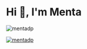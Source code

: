 # Hi 👋, I'm Menta


<p><img src="https://github-readme-stats.vercel.app/api?username=mentadp&show_icons=true&theme=nightowl&locale=en" alt="mentadp" /></p>


<p><a href="https://github.com/ryo-ma/github-profile-trophy"><img src="https://github-profile-trophy.vercel.app/?username=mentadp&row=3&column=4&margin-w=15&margin-h=15&theme=dracula&no-bg=true&no-frame=true" alt="mentadp" /></a></p>
